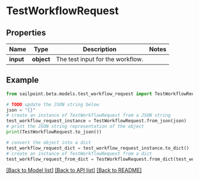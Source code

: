 # TestWorkflowRequest


## Properties

Name | Type | Description | Notes
------------ | ------------- | ------------- | -------------
**input** | **object** | The test input for the workflow. | 

## Example

```python
from sailpoint.beta.models.test_workflow_request import TestWorkflowRequest

# TODO update the JSON string below
json = "{}"
# create an instance of TestWorkflowRequest from a JSON string
test_workflow_request_instance = TestWorkflowRequest.from_json(json)
# print the JSON string representation of the object
print(TestWorkflowRequest.to_json())

# convert the object into a dict
test_workflow_request_dict = test_workflow_request_instance.to_dict()
# create an instance of TestWorkflowRequest from a dict
test_workflow_request_from_dict = TestWorkflowRequest.from_dict(test_workflow_request_dict)
```
[[Back to Model list]](../README.md#documentation-for-models) [[Back to API list]](../README.md#documentation-for-api-endpoints) [[Back to README]](../README.md)


